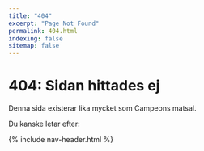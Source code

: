 ```yaml
---
title: "404"
excerpt: "Page Not Found"
permalink: 404.html
indexing: false
sitemap: false
---
```


<h1>404: Sidan hittades ej</h1>

Denna sida existerar lika mycket som Campeons matsal.

Du kanske letar efter:

{% include nav-header.html %}
